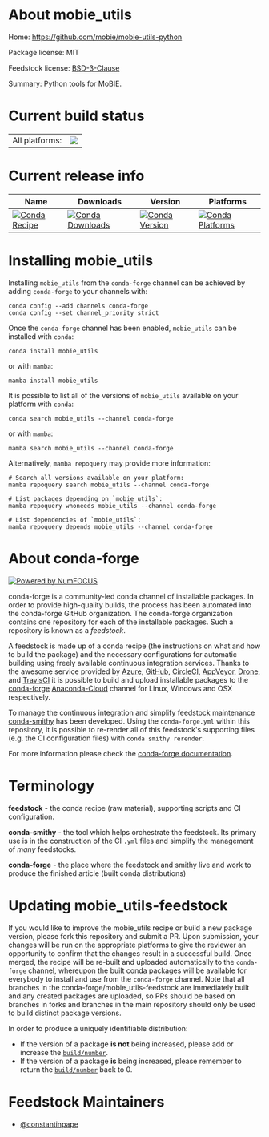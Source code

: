 About mobie_utils
=================

Home: https://github.com/mobie/mobie-utils-python

Package license: MIT

Feedstock license: [BSD-3-Clause](https://github.com/conda-forge/mobie_utils-feedstock/blob/main/LICENSE.txt)

Summary: Python tools for MoBIE.

Current build status
====================


<table><tr><td>All platforms:</td>
    <td>
      <a href="https://dev.azure.com/conda-forge/feedstock-builds/_build/latest?definitionId=14538&branchName=main">
        <img src="https://dev.azure.com/conda-forge/feedstock-builds/_apis/build/status/mobie_utils-feedstock?branchName=main">
      </a>
    </td>
  </tr>
</table>

Current release info
====================

| Name | Downloads | Version | Platforms |
| --- | --- | --- | --- |
| [![Conda Recipe](https://img.shields.io/badge/recipe-mobie_utils-green.svg)](https://anaconda.org/conda-forge/mobie_utils) | [![Conda Downloads](https://img.shields.io/conda/dn/conda-forge/mobie_utils.svg)](https://anaconda.org/conda-forge/mobie_utils) | [![Conda Version](https://img.shields.io/conda/vn/conda-forge/mobie_utils.svg)](https://anaconda.org/conda-forge/mobie_utils) | [![Conda Platforms](https://img.shields.io/conda/pn/conda-forge/mobie_utils.svg)](https://anaconda.org/conda-forge/mobie_utils) |

Installing mobie_utils
======================

Installing `mobie_utils` from the `conda-forge` channel can be achieved by adding `conda-forge` to your channels with:

```
conda config --add channels conda-forge
conda config --set channel_priority strict
```

Once the `conda-forge` channel has been enabled, `mobie_utils` can be installed with `conda`:

```
conda install mobie_utils
```

or with `mamba`:

```
mamba install mobie_utils
```

It is possible to list all of the versions of `mobie_utils` available on your platform with `conda`:

```
conda search mobie_utils --channel conda-forge
```

or with `mamba`:

```
mamba search mobie_utils --channel conda-forge
```

Alternatively, `mamba repoquery` may provide more information:

```
# Search all versions available on your platform:
mamba repoquery search mobie_utils --channel conda-forge

# List packages depending on `mobie_utils`:
mamba repoquery whoneeds mobie_utils --channel conda-forge

# List dependencies of `mobie_utils`:
mamba repoquery depends mobie_utils --channel conda-forge
```


About conda-forge
=================

[![Powered by
NumFOCUS](https://img.shields.io/badge/powered%20by-NumFOCUS-orange.svg?style=flat&colorA=E1523D&colorB=007D8A)](https://numfocus.org)

conda-forge is a community-led conda channel of installable packages.
In order to provide high-quality builds, the process has been automated into the
conda-forge GitHub organization. The conda-forge organization contains one repository
for each of the installable packages. Such a repository is known as a *feedstock*.

A feedstock is made up of a conda recipe (the instructions on what and how to build
the package) and the necessary configurations for automatic building using freely
available continuous integration services. Thanks to the awesome service provided by
[Azure](https://azure.microsoft.com/en-us/services/devops/), [GitHub](https://github.com/),
[CircleCI](https://circleci.com/), [AppVeyor](https://www.appveyor.com/),
[Drone](https://cloud.drone.io/welcome), and [TravisCI](https://travis-ci.com/)
it is possible to build and upload installable packages to the
[conda-forge](https://anaconda.org/conda-forge) [Anaconda-Cloud](https://anaconda.org/)
channel for Linux, Windows and OSX respectively.

To manage the continuous integration and simplify feedstock maintenance
[conda-smithy](https://github.com/conda-forge/conda-smithy) has been developed.
Using the ``conda-forge.yml`` within this repository, it is possible to re-render all of
this feedstock's supporting files (e.g. the CI configuration files) with ``conda smithy rerender``.

For more information please check the [conda-forge documentation](https://conda-forge.org/docs/).

Terminology
===========

**feedstock** - the conda recipe (raw material), supporting scripts and CI configuration.

**conda-smithy** - the tool which helps orchestrate the feedstock.
                   Its primary use is in the construction of the CI ``.yml`` files
                   and simplify the management of *many* feedstocks.

**conda-forge** - the place where the feedstock and smithy live and work to
                  produce the finished article (built conda distributions)


Updating mobie_utils-feedstock
==============================

If you would like to improve the mobie_utils recipe or build a new
package version, please fork this repository and submit a PR. Upon submission,
your changes will be run on the appropriate platforms to give the reviewer an
opportunity to confirm that the changes result in a successful build. Once
merged, the recipe will be re-built and uploaded automatically to the
`conda-forge` channel, whereupon the built conda packages will be available for
everybody to install and use from the `conda-forge` channel.
Note that all branches in the conda-forge/mobie_utils-feedstock are
immediately built and any created packages are uploaded, so PRs should be based
on branches in forks and branches in the main repository should only be used to
build distinct package versions.

In order to produce a uniquely identifiable distribution:
 * If the version of a package **is not** being increased, please add or increase
   the [``build/number``](https://docs.conda.io/projects/conda-build/en/latest/resources/define-metadata.html#build-number-and-string).
 * If the version of a package **is** being increased, please remember to return
   the [``build/number``](https://docs.conda.io/projects/conda-build/en/latest/resources/define-metadata.html#build-number-and-string)
   back to 0.

Feedstock Maintainers
=====================

* [@constantinpape](https://github.com/constantinpape/)

